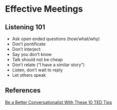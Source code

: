 # Effective Meetings


## Listening 101
- Ask open ended questions (how/what/why)
- Don’t pontificate
- Don’t interject
- Say you don’t know
- Talk should not be cheap
- Don’t relate (“I have a similar story”)
- Listen, don’t wait to reply
- Let others speak


## References

[Be a Better Conversationalist With These 10 TED Tips](https://officeninjas.com/be-a-better-conversationalist/)